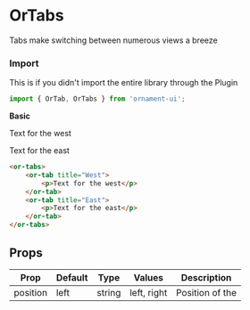 # OrTabs
Tabs make switching between numerous views a breeze

### Import
This is if you didn't import the entire library through the Plugin
```javascript 
import { OrTab, OrTabs } from 'ornament-ui';
```

**Basic**
<or-tabs>
    <or-tab title="West">
        <p>Text for the west</p>
    </or-tab>
    <or-tab title="East">
        <p>Text for the east</p>
    </or-tab>
</or-tabs>

```html
<or-tabs>
    <or-tab title="West">
        <p>Text for the west</p>
    </or-tab>
    <or-tab title="East">
        <p>Text for the east</p>
    </or-tab>
</or-tabs>
```

## Props
| Prop | Default | Type | Values | Description
|--|--|--|--|--|
| position | left | string | left, right | Position of the  